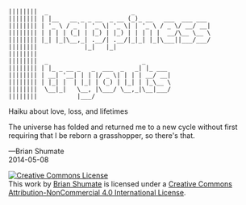     ||||||||  _                       _
    |||||||| | |__   __ _ _ __  _ __ (_)_ __   ___  ___ ___
    |||||||| | '_ \ / _` | '_ \| '_ \| | '_ \ / _ \/ __/ __|
    |||||||| | | | | (_| | |_) | |_) | | | | |  __/\__ \__ \
    |||||||| |_| |_|\__,_| .__/| .__/|_|_| |_|\___||___/___/
    ||||||||             |_|   |_|
    ||||||||
    ||||||||  _                          _
    |||||||| | |_ _ __ _   _  ___  _   _| |_ ___
    |||||||| | __| '__| | | |/ _ \| | | | __/ __|
    |||||||| | |_| |  | |_| | (_) | |_| | |_\__ \
    ||||||||  \__|_|   \__, |\___/ \__,_|\__|___/
    ||||||||           |___/

Haiku about love, loss, and lifetimes

The universe has folded and returned me to a new cycle without first
requiring that I be reborn a grasshopper, so there's that.

—Brian Shumate <br>
2014-05-08

<a rel="license" href="http://creativecommons.org/licenses/by-nc/4.0/"><img alt="Creative Commons License" style="border-width:0" src="http://i.creativecommons.org/l/by-nc/4.0/80x15.png" /></a><br />This <span xmlns:dct="http://purl.org/dc/terms/" href="http://purl.org/dc/dcmitype/Text" rel="dct:type">work</span> by <a xmlns:cc="http://creativecommons.org/ns#" href="http://brianshumate.com" property="cc:attributionName" rel="cc:attributionURL">Brian Shumate</a> is licensed under a <a rel="license" href="http://creativecommons.org/licenses/by-nc/4.0/">Creative Commons Attribution-NonCommercial 4.0 International License</a>.
